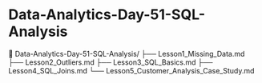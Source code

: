 # Data-Analytics-Day-51-SQL-Analysis
📁 Data-Analytics-Day-51-SQL-Analysis/ ├── Lesson1_Missing_Data.md ├── Lesson2_Outliers.md ├── Lesson3_SQL_Basics.md ├── Lesson4_SQL_Joins.md └── Lesson5_Customer_Analysis_Case_Study.md
